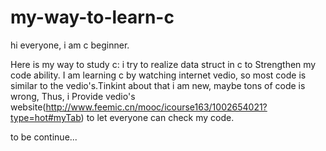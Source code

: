 # my-way-to-learn-c

hi everyone, i am c beginner.

Here is my way to study c: i try to realize data struct in c to Strengthen my code ability.
I am learning c by watching internet vedio, so most code is similar to the vedio's.Tinkint about that i am new, maybe tons of code is wrong, Thus, i Provide vedio's website(http://www.feemic.cn/mooc/icourse163/1002654021?type=hot#myTab) to let everyone can check my code.

to be continue...
